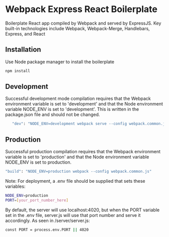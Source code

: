 # Webpack Express React Boilerplate
Boilerplate React app compiled by Webpack and served by ExpressJS.
Key built-in technologies include Webpack, Webpack-Merge, Handlebars, Express, and React

## Installation
Use Node package manager to install the boilerplate
```bash
npm install
```

## Development
Successful development mode compilation requires that the Webpack environment variable is set to 'development' and that the Node environment variable NODE_ENV is set to 'development'. This is written in the package.json file and should not be changed.
```bash
   "dev": "NODE_ENV=development webpack serve --config webpack.common.js --env development"
```

## Production
Successful production compilation requires that the Webpack environment variable is set to 'production' and that the Node environment variable NODE_ENV is set to production.
```bash
"build": "NODE_ENV=production webpack --config webpack.common.js"
```

Note: For deployment, a .env file should be supplied that sets these variables:
```bash
NODE_ENV=production
PORT=[your_port_number_here]
```
By default, the server will use localhost:4020, but when the PORT variable set in the .env file, server.js will use that port number and serve it accordingly.
As seen in /server/server.js:
```bash
const PORT = process.env.PORT || 4020
```